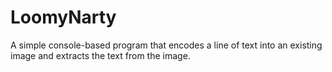 # LoomyNarty
A simple console-based program that encodes a line of text into an existing image and extracts the text from the image.
